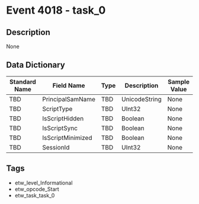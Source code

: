 # Event 4018 - task_0

## Description
None

## Data Dictionary
|Standard Name|Field Name|Type|Description|Sample Value|
|---|---|---|---|---|
|TBD|PrincipalSamName|TBD|UnicodeString|None|None|
|TBD|ScriptType|TBD|UInt32|None|None|
|TBD|IsScriptHidden|TBD|Boolean|None|None|
|TBD|IsScriptSync|TBD|Boolean|None|None|
|TBD|IsScriptMinimized|TBD|Boolean|None|None|
|TBD|SessionId|TBD|UInt32|None|None|

## Tags
* etw_level_Informational
* etw_opcode_Start
* etw_task_task_0
